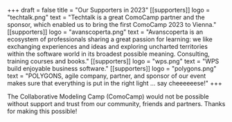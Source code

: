 +++
draft = false
title = "Our Supporters in 2023"
[[supporters]]
logo = "techtalk.png"
text = "Techtalk is a great ComoCamp partner and the sponsor, which enabled us to bring the first ComoCamp 2023 to Vienna."
[[supporters]]
logo = "avanscoperta.png"
text = "Avanscoperta is an ecosystem of professionals sharing a great passion for learning: we like exchanging experiences and ideas and exploring uncharted territories within the software world in its broadest possible meaning. Consulting, training courses and books."
[[supporters]]
logo = "wps.png"
text = "WPS build enjoyable business software."
[[supporters]]
logo = "polygons.png"
text = "POLYGONS, agile company, partner, and sponsor of our event makes sure that everything is put in the right light ... say cheeeeeese!"
+++

The Collaborative Modeling Camp (ComoCamp) would not be possible without support and trust from our community, friends and partners. Thanks for making this possible!
